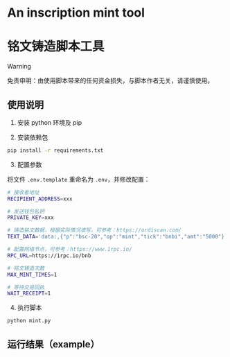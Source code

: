 # An inscription mint tool
# 铭文铸造脚本工具

> [!WARNING]
> 免责申明：由使用脚本带来的任何资金损失，与脚本作者无关，请谨慎使用。

## 使用说明

1. 安装 python 环境及 pip

2. 安装依赖包
```bash
pip install -r requirements.txt
```

3. 配置参数

将文件 `.env.template` 重命名为 `.env`，并修改配置：

```bash
# 接收者地址
RECIPIENT_ADDRESS=xxx

# 发送钱包私钥
PRIVATE_KEY=xxx

# 铸造铭文数据，根据实际情况填写，可参考：https://ordiscan.com/
TEXT_DATA='data:,{"p":"bsc-20","op":"mint","tick":"bnbi","amt":"5000"}'

# 配置网络节点，可参考：https://www.1rpc.io/
RPC_URL=https://1rpc.io/bnb

# 铭文铸造次数
MAX_MINT_TIMES=1

# 等待交易回执
WAIT_RECEIPT=1
```

4. 执行脚本

```bash
python mint.py
```

## 运行结果（example）









